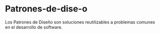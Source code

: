 # Patrones-de-dise-o
Los Patrones de Diseño son soluciones reutilizables a problemas comunes en el desarrollo de software. 
